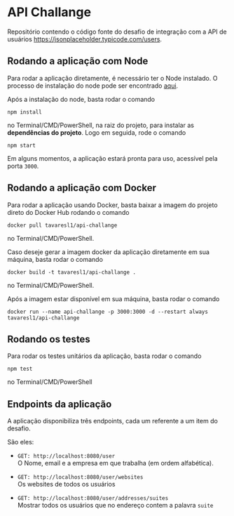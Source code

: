 # API Challange

Repositório contendo o código fonte do desafio de integração com a API de usuários https://jsonplaceholder.typicode.com/users.

## Rodando a aplicação com Node

Para rodar a aplicação diretamente, é necessário ter o Node instalado. O processo de instalação do node pode ser encontrado [aqui](https://nodejs.org/en/download/).

Após a instalação do node, basta rodar o comando

```shell
npm install
```

no Terminal/CMD/PowerShell, na raiz do projeto, para instalar as **dependências do projeto**. Logo em seguida, rode o comando

```shell
npm start
```

Em alguns momentos, a aplicação estará pronta para uso, acessível pela porta `3000`.

## Rodando a aplicação com Docker

Para rodar a aplicação usando Docker, basta baixar a imagem do projeto direto do Docker Hub rodando o comando

```shell
docker pull tavaresl1/api-challange
```

no Terminal/CMD/PowerShell.

Caso deseje gerar a imagem docker da aplicação diretamente em sua máquina, basta rodar o comando

```shell
docker build -t tavaresl1/api-challange .
```

no Terminal/CMD/PowerShell.

Após a imagem estar disponível em sua máquina, basta rodar o comando

```shell
docker run --name api-challange -p 3000:3000 -d --restart always tavaresl1/api-challange
```

## Rodando os testes

Para rodar os testes unitários da aplicação, basta rodar o comando 

```shell
npm test
```

no Terminal/CMD/PowerShell

## Endpoints da aplicação

A aplicação disponibiliza três endpoints, cada um referente a um item do desafio.

São eles:

- `GET: http://localhost:8080/user` <br>
  O Nome, email e a empresa em que trabalha (em ordem alfabética).

- `GET: http://localhost:8080/user/websites` <br>
  Os websites de todos os usuários

- `GET: http://localhost:8080/user/addresses/suites` <br>
  Mostrar todos os usuários que no endereço contem a palavra ```suite```